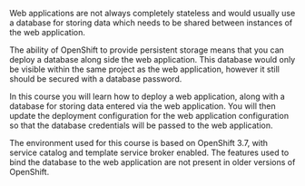 Web applications are not always completely stateless and would usually use
a database for storing data which needs to be shared between instances of
the web application.

The ability of OpenShift to provide persistent storage means that you can
deploy a database along side the web application. This database would only
be visible within the same project as the web application, however it still
should be secured with a database password.

In this course you will learn how to deploy a web application, along with a
database for storing data entered via the web application. You will then
update the deployment configuration for the web application configuration
so that the database credentials will be passed to the web application.

The environment used for this course is based on OpenShift 3.7, with service catalog and template service broker enabled. The features used to bind the database to the web application are not present in older versions of OpenShift.
